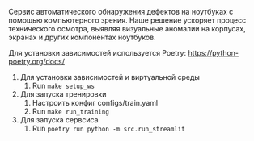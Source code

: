 Сервис автоматического обнаружения дефектов на ноутбуках с помощью компьютерного зрения. Наше решение ускоряет процесс технического осмотра, выявляя визуальные аномалии на корпусах, экранах и других компонентах ноутбуков.

Для установки зависимостей используется Poetry: https://python-poetry.org/docs/

1. Для установки зависимостей и виртуальной среды
   1. Run `make setup_ws`
1. Для запуска тренировки
   1. Настроить конфиг configs/train.yaml
   1. Run `make run_training`
1. Для запуска сервсиса
   1. Run `poetry run python -m src.run_streamlit`

